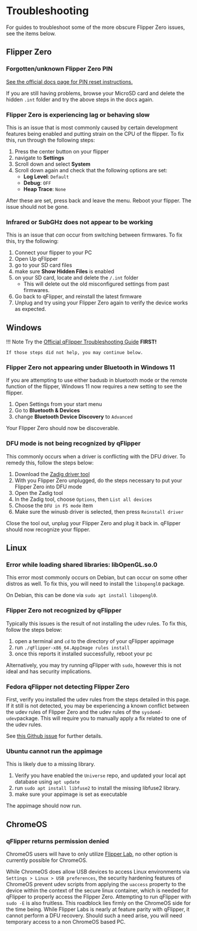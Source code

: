 # Troubleshooting
For guides to troubleshoot some of the more obscure Flipper Zero issues, see the items below.


## Flipper Zero

### Forgotten/unknown Flipper Zero PIN
[See the official docs page for PIN reset instructions.](https://docs.flipper.net/basics/control#c_9ya)

If you are still having problems, browse your MicroSD card and delete the hidden `.int` folder and try the above steps in the docs again. 


### Flipper Zero is experiencing lag or behaving slow
This is an issue that is most commonly caused by certain development features being enabled and putting strain on the CPU of the flipper. 
To fix this, run through the following steps:

1. Press the center button on your flipper
1. navigate to **Settings**
1. Scroll down and select **System**
1. Scroll down again and check that the following options are set:
    - **Log Level**: `Default`
    - **Debug**: `OFF`
    - **Heap Trace**: `None`

After these are set, press back and leave the menu. Reboot your flipper. The issue should not be gone. 

### Infrared or SubGHz does not appear to be working
This is an issue that *can* occur from switching between firmwares. To fix this, try the following:

1. Connect your flipper to your PC
1. Open Up qFlipper
1. go to your SD card files
1. make sure **Show Hidden Files** is enabled
1. on your SD card, locate and delete the `/.int` folder
    - This will delete out the old misconfigured settings from past firmwares.
1. Go back to qFlipper, and reinstall the latest firmware
1. Unplug and try using your Flipper Zero again to verify the device works as expected.

## Windows

!!! Note
    Try the [Official qFlipper Troubleshooting Guide](https://docs.flipper.net/qFlipper/windows-debug) **FIRST!**
    
    If those steps did not help, you may continue below.

### Flipper Zero not appearing under Bluetooth in Windows 11
If you are attempting to use either badusb in bluetooth mode or the remote function of the flipper, Windows 11 now requires a new setting to see the flipper. 

1. Open Settings from your start menu
1. Go to **Bluetooth & Devices**
1. change **Bluetooth Device Discovery** to `Advanced`

Your Flipper Zero should now be discoverable. 

### DFU mode is not being recognized by qFlipper
This commonly occurs when a driver is conflicting with the DFU driver.
To remedy this, follow the steps below:

1. Download the [Zadig driver tool](https://github.com/pbatard/libwdi/releases/)
1. With you Flipper Zero unplugged, do the steps necessary to put your Flipper Zero into DFU mode
1. Open the Zadig tool
1. In the Zadig tool, choose `Options`, then `List all devices`
1. Choose the `DFU in FS mode` item
1. Make sure the winusb driver is selected, then press `Reinstall driver`

Close the tool out, unplug your Flipper Zero and plug it back in. qFlipper should now recognize your flipper.

## Linux

### Error while loading shared libraries: libOpenGL.so.0
This error most commonly occurs on Debian, but can occur on some other distros as well. 
To fix this, you will need to install the `libopengl0` package.

On Debian, this can be done via `sudo apt install libopengl0`. 


### Flipper Zero not recognized by qFlipper
Typically this issues is the result of not installing the udev rules. To fix this, follow the steps below:

1. open a terminal and `cd` to the directory of your qFlipper appimage
1. run `./qFlipper-x86_64.AppImage rules install `
1. once this reports it installed successfully, reboot your pc

Alternatively, you may try running qFlipper with `sudo`, however this is not ideal and has security implications. 

### Fedora qFlipper not detecting Flipper Zero
First, verify you installed the udev rules from the steps detailed in this page.
If it still is not detected, you may be experiencing a known conflict between the udev rules of Flipper Zero and the udev rules of the `sysdemd-udev`package.
This will require you to manually apply a fix related to one of the udev rules.

See [this Github issue](https://github.com/flipperdevices/qFlipper/issues/154#issuecomment-1371038376) for further details. 

### Ubuntu cannot run the appimage
This is likely due to a missing library. 

1. Verify you have enabled the `Universe` repo, and updated your local apt database using `apt update` 
1. run `sudo apt install libfuse2` to install the missing libfuse2 library. 
1. make sure your appimage is set as executable

The appimage should now run. 

## ChromeOS

### qFlipper returns permission denied
ChromeOS users will have to only utilize [Flipper Lab](https://lab.flipper.net), no other option is currently possible for ChromeOS. 

While ChromeOS does allow USB devices to access Linux environments via `Settings > Linux > USB preferences`, the security hardening features of ChromeOS 
prevent udev scripts from applying the `uaccess` property to the device within the context of the secure linux container, which is needed for qFlipper to properly access the Flipper Zero. Attempting to run qFlipper with `sudo -E` is also fruitless.
This roadblock lies firmly on the ChromeOS side for the time being. While Flipper Labs is nearly at feature parity with qFlipper, it cannot perform a DFU recovery. Should such a need arise, you will need temporary access to a non ChromeOS based PC. 